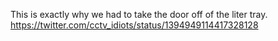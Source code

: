 This is exactly why we had to take the door off of the liter tray. https://twitter.com/cctv_idiots/status/1394949114417328128